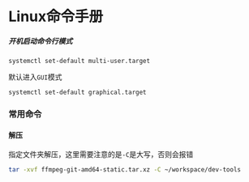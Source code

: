 # Linux命令手册

##### 开机启动命令行模式

```
systemctl set-default multi-user.target
```

默认进入`GUI`模式

```
systemctl set-default graphical.target
```


### 常用命令

#### 解压

指定文件夹解压，这里需要注意的是`-C`是大写，否则会报错
```sh
tar -xvf ffmpeg-git-amd64-static.tar.xz -C ~/workspace/dev-tools
```